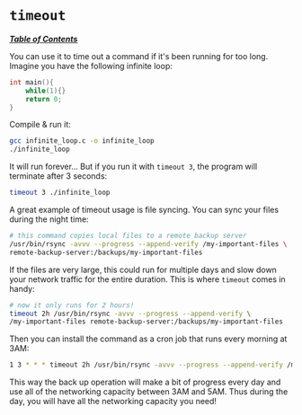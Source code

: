 # `timeout`

[***Table of Contents***](/README.md)

You can use it to time out a command if it's been running for too long. Imagine
you have the following infinite loop:

```c
int main(){
    while(1){}
    return 0;
}
```

Compile & run it:

```bash
gcc infinite_loop.c -o infinite_loop
./infinite_loop
```

It will run forever... But if you run it with `timeout 3`, the program will
terminate after 3 seconds:

```bash
timeout 3 ./infinite_loop
```

A great example of timeout usage is file syncing. You can sync your files
during the night time:

```bash
# this command copies local files to a remote backup server
/usr/bin/rsync -avvv --progress --append-verify /my-important-files \
remote-backup-server:/backups/my-important-files
```

If the files are very large, this could run for multiple days and slow down
your network traffic for the entire duration. This is where `timeout` comes in
handy:

```bash
# now it only runs for 2 hours!
timeout 2h /usr/bin/rsync -avvv --progress --append-verify \ 
/my-important-files remote-backup-server:/backups/my-important-files
```

Then you can install the command as a cron job that runs every morning at 3AM:

```bash
1 3 * * * timeout 2h /usr/bin/rsync -avvv --progress --append-verify /my-important-files remote-backup-server:/backups/my-important-files
```

This way the back up operation will make a bit of progress every day and use
all of the networking capacity between 3AM and 5AM. Thus during the day, you
will have all the networking capacity you need!
